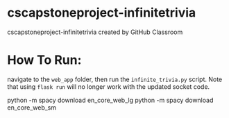 # cscapstoneproject-infinitetrivia
cscapstoneproject-infinitetrivia created by GitHub Classroom

# How To Run:

navigate to the `web_app` folder, then run the `infinite_trivia.py`
script. Note that using `flask run` will no longer work with the
updated socket code. 

python -m spacy download en_core_web_lg
python -m spacy download en_core_web_sm